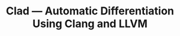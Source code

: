 ---
layout: default
title: Clad — Automatic Differentiation Using Clang and LLVM
authors: V Vassilev, M Vassilev, A Penev, L Moneta and V Ilieva
publication: Journal of Physics - Conference Series, Volume 608, 16th International workshop on Advanced Computing and Analysis Techniques in physics research (ACAT2014) 1–5 September 2014, Prague, Czech Republic
year: 2014
type: ROOT
doi: 10.1088/1742-6596/608/1/012055
abstract:
---